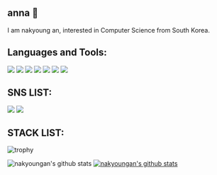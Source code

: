 ## anna 👋

I  am nakyoung an, interested in Computer Science from South Korea. 

## Languages and Tools:
<img src="https://img.shields.io/badge/-C-A8B9CC?style=flat&logo=C"/></a>
<img src="https://img.shields.io/badge/-Python-3776AB?style=flat&logo=Python"/></a>
<img src="https://img.shields.io/badge/-Java-007396?style=flat&logo=Java"/></a>
<img src="https://img.shields.io/badge/-HTML5-E34FF26?style=flat&logo=HTML5"/></a>
<img src="https://img.shields.io/badge/-CSS3-1572B6?style=flat&logo=CSS3"/></a>
<img src="https://img.shields.io/badge/-Javascript-F7DF1E?style=flat&logo=Javascript"/></a>
<img src="https://img.shields.io/badge/-React-61DAFB?style=flat&logo=React"/></a>

## SNS LIST:
<a href="https://www.instagram.com/dksskrud/" target="_blank"><img src="https://img.shields.io/badge/Instagram-E4405F?style=flat-square&logo=Instagram&logoColor=white"/></a>
<a href="https://blog.naver.com/anna5638" target="_blank"><img src="https://img.shields.io/badge/Blog-03C75A?style=flat-square&logo=Naver&logoColor=white"/></a>

## STACK LIST:
![trophy](https://github-profile-trophy.vercel.app/?username=nakyoungan)

![nakyoungan's github stats](https://github-readme-stats.vercel.app/api?username=nakyoungan&show_icons=true)
[![nakyoungan's github stats](https://github-readme-stats.vercel.app/api/top-langs/?username=nakyoungan&show_icons=true&hide_border=true&title_color=004386&icon_color=004386&layout=compact)](https://github.com/nakyoungan)

